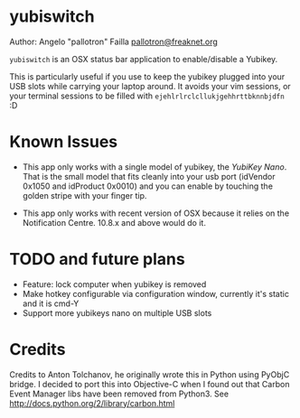 yubiswitch
==========

Author: Angelo "pallotron" Failla <pallotron@freaknet.org>

`yubiswitch` is an OSX status bar application to enable/disable a Yubikey.

This is particularly useful if you use to keep the yubikey plugged into your
USB slots while carrying your laptop around. It avoids your vim sessions, or
your terminal sessions to be filled with `ejehlrlrclcllukjgehhrttbknnbjdfn` :D

Known Issues
============

* This app only works with a single model of yubikey, the *YubiKey Nano*.
That is the small model that fits cleanly into your usb port (idVendor 0x1050
and idProduct 0x0010) and you can enable by touching the golden stripe with
your finger tip.

* This app only works with recent version of OSX because it relies on the
Notification Centre. 10.8.x and above would do it.

TODO and future plans
=====================

* Feature: lock computer when yubikey is removed
* Make hotkey configurable via configuration window, currently it's static and
it is cmd-Y
* Support more yubikeys nano on multiple USB slots

Credits
=======

Credits to Anton Tolchanov, he originally wrote this in Python using PyObjC
bridge. I decided to port this into Objective-C when I found out that Carbon
Event Manager libs have been removed from Python3.
See http://docs.python.org/2/library/carbon.html
